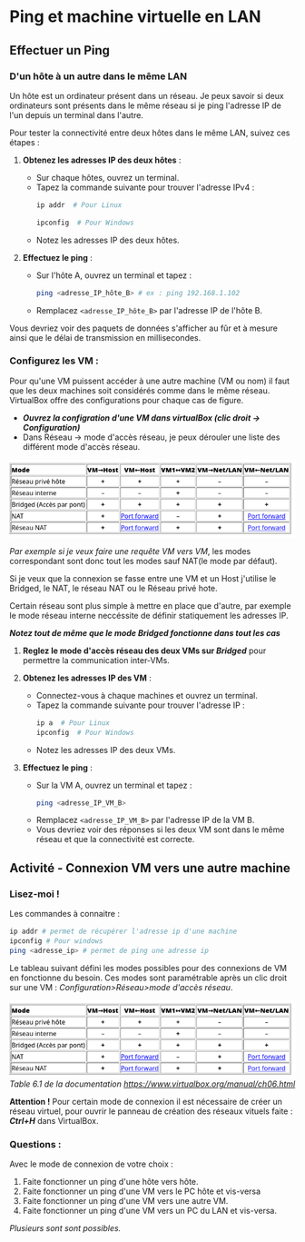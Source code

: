 # Ping et machine virtuelle en LAN

## Effectuer un Ping 

### D'un hôte à un autre dans le même LAN
Un hôte est un ordinateur présent dans un réseau. Je peux savoir si deux ordinateurs sont présents dans le même réseau si je ping l'adresse IP de l'un depuis un terminal dans l'autre.

Pour tester la connectivité entre deux hôtes dans le même LAN, suivez ces étapes :

1. **Obtenez les adresses IP des deux hôtes** :
   - Sur chaque hôtes, ouvrez un terminal.
   - Tapez la commande suivante pour trouver l'adresse IPv4 :
     ```bash
     ip addr  # Pour Linux
     ```
     ```powershell
     ipconfig  # Pour Windows
     ```
   - Notez les adresses IP des deux hôtes.

2. **Effectuez le ping** :
   - Sur l'hôte A, ouvrez un terminal et tapez :
     ```bash
     ping <adresse_IP_hôte_B> # ex : ping 192.168.1.102 
     ```
   - Remplacez `<adresse_IP_hôte_B>` par l'adresse IP de l'hôte B. 

Vous devriez voir des paquets de données s'afficher au fûr et à mesure ainsi que le délai de transmission en millisecondes.

### **Configurez les VM** :
Pour qu'une VM puissent accéder à une autre machine (VM ou nom) il faut que les deux machines soit considérés comme dans le même réseau. VirtualBox offre des configurations pour chaque cas de figure.

- ***Ouvrez la configration d'une VM dans virtualBox (clic droit -> Configuration)***
- Dans Réseau -> mode d'accès réseau, je peux dérouler une liste des différent mode d'accès réseau.

![alt text](image.png)

*Par exemple si je veux faire une requête VM vers VM*, les modes correspondant sont donc tout les modes sauf NAT(le mode par défaut).

Si je veux que la connexion se fasse entre une VM et un Host j'utilise le Bridged, le NAT, le réseau NAT ou le Réseau privé hote.

Certain réseau sont plus simple à mettre en place que d'autre, par exemple le mode réseau interne neccéssite de définir statiquement les adresses IP.

***Notez tout de même que le mode Bridged fonctionne dans tout les cas***

1. **Reglez le mode d'accès réseau des deux VMs sur *Bridged*** pour permettre la communication inter-VMs.
2. **Obtenez les adresses IP des VM** :
   - Connectez-vous à chaque machines et ouvrez un terminal.
   - Tapez la commande suivante pour trouver l'adresse IP :
     ```bash
     ip a  # Pour Linux
     ipconfig  # Pour Windows
     ```
   - Notez les adresses IP des deux VMs.

3. **Effectuez le ping** :
   - Sur la VM A, ouvrez un terminal et tapez :
     ```bash
     ping <adresse_IP_VM_B>
     ```
   - Remplacez `<adresse_IP_VM_B>` par l'adresse IP de la VM B. 
   - Vous devriez voir des réponses si les deux VM sont dans le même réseau et que la connectivité est correcte.

## Activité - Connexion VM vers une autre machine
### Lisez-moi !
Les commandes à connaitre :
```bash
ip addr # permet de récupérer l'adresse ip d'une machine
ipconfig # Pour windows
ping <adresse_ip> # permet de ping une adresse ip
```

Le tableau suivant défini les modes possibles pour des connexions de VM en fonctionne du besoin. Ces modes sont paramétrable après un clic droit sur une VM : *Configuration>Réseau>mode d'accès réseau*.

![alt text](image.png)
*Table 6.1 de la documentation https://www.virtualbox.org/manual/ch06.html*

**Attention !** Pour certain mode de connexion il est nécessaire de créer un réseau virtuel, pour ouvrir le panneau de création des réseaux vituels faite : ***Ctrl+H*** dans VirtualBox.

### Questions :

Avec le mode de connexion de votre choix :

1. Faite fonctionner un ping d'une hôte vers hôte.
2. Faite fonctionner un ping d'une VM vers le PC hôte et vis-versa
3. Faite fonctionner un ping d'une VM vers une autre VM.
4. Faite fonctionner un ping d'une VM vers un PC du LAN et vis-versa.

*Plusieurs sont sont possibles.*